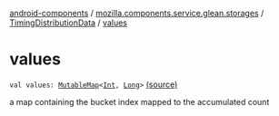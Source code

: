 [android-components](../../index.md) / [mozilla.components.service.glean.storages](../index.md) / [TimingDistributionData](index.md) / [values](./values.md)

# values

`val values: `[`MutableMap`](https://kotlinlang.org/api/latest/jvm/stdlib/kotlin.collections/-mutable-map/index.html)`<`[`Int`](https://kotlinlang.org/api/latest/jvm/stdlib/kotlin/-int/index.html)`, `[`Long`](https://kotlinlang.org/api/latest/jvm/stdlib/kotlin/-long/index.html)`>` [(source)](https://github.com/mozilla-mobile/android-components/blob/master/components/service/glean/src/main/java/mozilla/components/service/glean/storages/TimingDistributionsStorageEngine.kt#L138)

a map containing the bucket index mapped to the accumulated count


